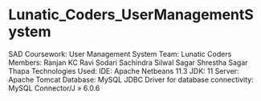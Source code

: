 # Lunatic_Coders_UserManagementSystem
SAD Coursework: User Management System
Team: Lunatic Coders
Members: Ranjan KC
         Ravi Sodari
         Sachindra Silwal
         Sagar Shrestha
         Sagar Thapa
Technologies Used:
        IDE: Apache Netbeans 11.3
        JDK: 11
        Server: Apache Tomcat
        Database: MySQL
        JDBC Driver for database connectivity: MySQL Connector/J » 6.0.6
        
        
        
